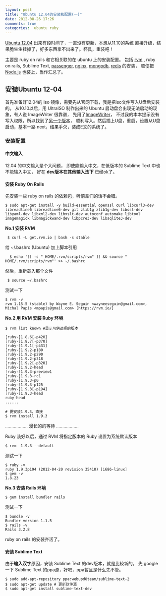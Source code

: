 ```yaml
---
layout: post
title: "Ubuntu 12.04的安装和配置(一)"
date: 2012-08-26 17:26
comments: true
categories:  ubuntu ruby
---
```

 [Ubuntu 12.04](http://www.ubuntu.com/) 出来有段时间了，一直没有更新，本想从11.10的系统
 直接升级，结果脆生生挂掉了，好多东西拿不出来了。杯具，重装吧！

 主要是 ruby on rails 和它相关联的在 ubuntu 上的安装配置。
 包括 [rvm](https://rvm.io/) , ruby on rails, Sublime Text, 
 [passenger](http://www.modrails.com/), [nginx](http://wiki.nginx.org/Main), 
 [mongodb](http://www.mongodb.org/), [redis](http://redis.io/) 的安装，
 顺便把 [Node.js](http://nodejs.org/) 也装上，当作汇总了。
## 安装Ubuntu 12-04
首先准备好12.04的 iso 镜像，需要先从官网下载，我是把iso文件写入U盘后安装的。
从10.10以后，用 UltraISO 制作出来的 Ubuntu 启动盘会出现无法启动的现象，有人说 ImageWriter 很靠谱， 
先用了[ImageWriter](https://github.com/downloads/openSUSE/kiwi/ImageWriter.exe)，
不过我的本本提示没有写入权限，所以找到了[另一个版本](https://launchpad.net/win32-image-writer/)，
 顺利写入。然后插上U盘，重启，设置从U盘启动，基本一路 next，结果手欠，装成E文的系统了。

### 安装配置
#### **中文输入** 
12.04 的中文输入是个大问题， 即使能输入中文，在低版本的 Sublime Text 中也不能输入中文，
好在 **dev版本在其他输入法下** 已经ok了。

#### **安装 Ruby On Rails**   

先安装一些 ruby on rails 的依赖包，听前辈们的话不会错。

```
$ sudo apt-get install -y build-essential openssl curl libcurl3-dev libreadline6 libreadline6-dev git zlib1g zlib1g-dev libssl-dev libyaml-dev libxml2-dev libxslt-dev autoconf automake libtool imagemagick libmagickwand-dev libpcre3-dev libsqlite3-dev
```
**No.1 安装 RVM**  
```
 $ curl -L get.rvm.io | bash -s stable 
```
 给 ~/.bashrc (Ubuntu) 加上脚本引用 

```
  $ echo '[[ -s " HOME/.rvm/scripts/rvm" ]] && source " HOME/.rvm/scripts/rvm"' >> ~/.bashrc
```
 然后，重新载入那个文件

```
 $ source ~/.bashrc 
```
测试一下

```
$ rvm -v
rvm 1.15.5 (stable) by Wayne E. Seguin <wayneeseguin@gmail.com>, Michal Papis <mpapis@gmail.com> [https://rvm.io/]
```
**No.2  用 RVM 安装 Ruby 环境**

```
$ rvm list known #显示可供选择的版本

[ruby-]1.8.6[-p420]
[ruby-]1.8.7[-p370]
[ruby-]1.9.1[-p431]
[ruby-]1.9.2-p180
[ruby-]1.9.2-p290
[ruby-]1.9.2-p318
[ruby-]1.9.2[-p320]
[ruby-]1.9.2-head
[ruby-]1.9.3-preview1
[ruby-]1.9.3-rc1
[ruby-]1.9.3-p0
[ruby-]1.9.3-p125
[ruby-]1.9.3[-p194]
[ruby-]1.9.3-head
ruby-head
......

# 要安装1.9.3，直接
$ rvm install 1.9.3  
```

.................. 漫长的的等待 ..................

Ruby 装好以后，通过 RVM 将指定版本的 Ruby 设置为系统默认版本

``` 
$ rvm  1.9.3 --default 
```
测试一下

``` 
$ ruby -v
ruby 1.9.3p194 (2012-04-20 revision 35410) [i686-linux]
$ gem -v
1.8.23
```
**No.3 安装 Rails 环境**

```
$ gem install bundler rails
```
测试一下

```
$ bundle -v
Bundler version 1.1.5
$ rails -v
Rails 3.2.8
```
 ruby on rails 的安装齐活了。

#### **安装 Sublime Text** 
由于**输入汉字**原因，安装 Sublime Text 的dev版本，就是比较新的。
先 google 一下 Sublime Text 的ppa源，好吧，ppa暂且是什么先不管。

```  
$ sudo add-apt-repository ppa:webupd8team/sublime-text-2
$ sudo apt-get update # 更新软件源
$ sudo apt-get install sublime-text-dev
```
